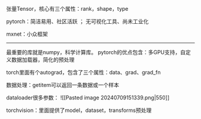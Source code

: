张量Tensor，核心有三个属性：rank，shape，type

pytorch：简洁易用、社区活跃 ； 无可视化工具、尚未工业化

mxnet：小众框架

---
最重要的库就是numpy，科学计算库。
pytorch的优点包含：多GPU支持，自定义数据加载器，简化的预处理

torch里面有个autograd，包含了三个属性：data、grad、grad_fn

数据处理：getitem可以返回一条数据或一个样本

dataloader很多参数：
![[Pasted image 20240709151339.png|550]]

torchvision：里面提供了model，dataset，transforms预处理